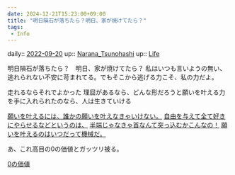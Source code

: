 ```yaml
---
date: 2024-12-21T15:23:00+09:00
title: "明日隕石が落ちたら？明日、家が焼けてたら？"
tags:
 - Info
---
```


daily:: [2022-09-20](Daily_Note/2022-09-20.md)
up:: [Narana_Tsunohashi](Bar/Novel/Nacaria/Narana_Tsunohashi.md)
up:: [Life](Bar/Novel/Chaos/Life.md)

明日隕石が落ちたら？　明日、家が焼けてたら？
私はいつも言いようの無い、逃れられない不安に苛まれてる。でもそこから逃げる力こそ、私の力だよ。

走れるならそれでよかった
理屈があるなら、どんな形だろうと願いを叶える力を手に入れられたのなら、人は生きていける

[願いを叶えるには、誰かの願いを叶えなきゃいけない。](Info/願いを叶えるには、誰かの願いを叶えなきゃいけない。.md)
[自由を与えて全て好きにやらせるなどというのは、](Info/自由を与えて全て好きにやらせるなどというのは、.md)
[半端じゃなきゃ首なんて突っ込むかこんなの！](半端じゃなきゃ首なんて突っ込むかこんなの！.md)
[願いを叶えるのはいつだって機械だ。](../願いを叶えるのはいつだって機械だ。.md)

あ、これ高目の0の価値とガッツリ被る。

[0の価値](../Bar/Novel/Nacaria/0_Values.md)